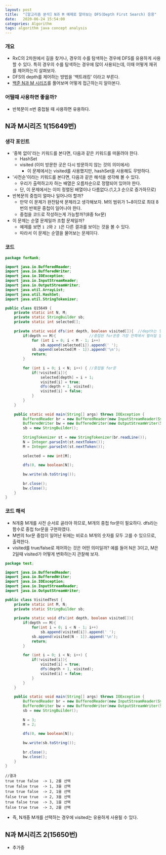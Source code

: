 ```yaml
---
layout: post
title:  "[알고리즘 분석] N과 M 예제로 알아보는 DFS(Depth First Search) 응용"
date:   2020-06-24 15:54:00
categories: Algorithm
tags: algorithm java concept analysis
---
```


### 개요
- RxC의 2차원에서 길을 찾거나, 경우의 수를 탐색하는 경우에 DFS를 유용하게 사용할 수 있다. 특히 경우의 수를 탐색하는 경우에 많이 사용되는데, 이때 어떻게 재귀를 제어하는지 살펴보자. 
- DFS의 depth를 제어하는 방법을 '백트래킹' 이라고 부른다.
- [백준 N과 M 시리즈](https://www.acmicpc.net/workbook/view/2052)를 풀어보며 어떻게 접근하는지 알아본다.

### 어떨때 사용하면 좋을까?
- 반복문이 n번 중첩될 때 사용하면 유용하다.

## N과 M시리즈 1(15649번)
### 생각 포인트
- '중복 없이'라는 키워드를 본다면, 다음과 같은 키워드를 떠올려야 한다.
  - HashSet
  - visited (이미 방문한 곳은 다시 방문하지 않는 것의 의미에서)
    - 이 문제에서는 visited를 사용했지만, hashSet을 사용해도 무방하다.
- '사전순'이라는 키워드를 본다면, 다음과 같은 해석을 생각해 볼 수 있다.
  - 우리가 출력하고자 하는 배열은 오름차순으로 정렬되어 있어야 한다.
  - 단, 이 문제에서는 이미 정렬된 배열이나 다름없다.(1,2,3 순으로 증가하므로)
- 반복문의 중첩이 얼마나 일어나야 할까?
  - 만약 이 문제가 완전탐색 문제라고 생각해보자. M의 범위가 1~8이므로 최대 8번의 반복문 중첩이 일어나야 한다.
  - 중첩을 코드로 작성하는게 가능할까?(8중 for문)
- 이 문제는 순열 문제일까 조합 문제일까?
  - 예제를 보면 `1 2`와 `2 1`은 다른 결과를 보이는 것을 볼 수 있다.
  - 따라서 이 문제는 순열을 물어보는 문제이다.
  
### 코드
```java
package forRank;

import java.io.BufferedReader;
import java.io.BufferedWriter;
import java.io.IOException;
import java.io.InputStreamReader;
import java.io.OutputStreamWriter;
import java.util.ArrayList;
import java.util.HashSet;
import java.util.StringTokenizer;

public class Q15649 {
	private static int N, M;
	private static StringBuilder sb;
	private static int selected[];
	
	private static void dfs(int depth, boolean visited[]){  //depth는 몇번째 중첩된 for문인지를 나타냄
		if(depth == M){               //중첩된 for문중 가장 안쪽에서 벌어질 일
			for (int i = 0; i < M - 1; i++)
				sb.append(selected[i]).append(' ');
			sb.append(selected[M - 1]).append('\n');
			return;
		}
		
		for (int i = 0; i < N; i++) { //중첩될 for문
			if(!visited[i]){
				selected[depth] = i + 1;
				visited[i] = true;
				dfs(depth + 1, visited);
				visited[i] = false;	
			}
		}
	}
	
	public static void main(String[] args) throws IOException {
		BufferedReader br = new BufferedReader(new InputStreamReader(System.in));
		BufferedWriter bw = new BufferedWriter(new OutputStreamWriter(System.out));
		sb = new StringBuilder();
		
		StringTokenizer st = new StringTokenizer(br.readLine());
		N = Integer.parseInt(st.nextToken());
		M = Integer.parseInt(st.nextToken());
		
		selected = new int[M];
		
		dfs(0, new boolean[N]);
		
		bw.write(sb.toString());
		
		br.close();
		bw.close();
	}
}

```

### 코드 해석
- N개중 M개를 사전 순서로 골라야 하므로, M개의 중첩 for문이 필요하다. dfs라는 함수로 중첩 for문을 구현하였다. 
- M번의 for문 중첩이 일어난 뒤에는 비로소 M개의 숫자를 모두 고를 수 있으므로, 출력한다.
- visited를 true/false로 제어하는 것은 어떤 의미일까? 예를 들어 N은 3이고, M은 2일때 visited가 어떻게 변화하는지 관찰해 보자.

```java
package test;

import java.io.BufferedReader;
import java.io.BufferedWriter;
import java.io.IOException;
import java.io.InputStreamReader;
import java.io.OutputStreamWriter;

public class VisitedTest {
	private static int M, N;
	private static StringBuilder sb;
	
	private static void dfs(int depth, boolean visited[]){
		if(depth == M){
			for(int i = 0; i < N - 1; i++)
				sb.append(visited[i]).append(' ');
			sb.append(visited[N - 1]).append('\n');
			return;
		}
		
		for (int i = 0; i < N; i++) {
			if(!visited[i]){
				visited[i] = true;
				dfs(depth + 1, visited);
				visited[i] = false;
			}
		}
	}
	
	public static void main(String[] args) throws IOException {
		BufferedReader br = new BufferedReader(new InputStreamReader(System.in));
		BufferedWriter bw = new BufferedWriter(new OutputStreamWriter(System.out));
		sb = new StringBuilder();
		
		N = 3;
		M = 2;
		
		dfs(0, new boolean[N]);
		
		bw.write(sb.toString());
		
		br.close();
		bw.close();
	}
}

```

```
//결과
true true false  -> 1, 2를 선택
true false true  -> 1, 3을 선택
true true false  -> 2, 1을 선택
false true true  -> 2, 3을 선택
true false true  -> 3, 1을 선택
false true true  -> 3, 2를 선택
```

- 즉, N개중 M개를 선택하는 경우에 visited는 유용하게 사용될 수 있다.

## N과 M시리즈 2(15650번)
- 추가중
